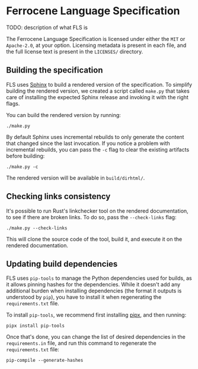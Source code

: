 <!-- SPDX-License-Identifier: MIT OR Apache-2.0 -->
<!-- SPDX-FileCopyrightText: Critical Section GmbH -->

# Ferrocene Language Specification

TODO: description of what FLS is

The Ferrocene Language Specification is licensed under either the `MIT` or
`Apache-2.0`, at your option. Licensing metadata is present in each file, and
the full license text is present in the `LICENSES/` directory.

## Building the specification

FLS uses [Sphinx](https://www.sphinx-doc.org) to build a rendered version of
the specification. To simplify building the rendered version, we created a
script called `make.py` that takes care of installing the expected Sphinx
release and invoking it with the right flags.

You can build the rendered version by running:

```
./make.py
```

By default Sphinx uses incremental rebuilds to only generate the content that
changed since the last invocation. If you notice a problem with incremental
rebuilds, you can pass the `-c` flag to clear the existing artifacts before
building:

```
./make.py -c
```

The rendered version will be available in `build/dirhtml/`.

## Checking links consistency

It's possible to run Rust's linkchecker tool on the rendered documentation, to
see if there are broken links. To do so, pass the `--check-links` flag:

```
./make.py --check-links
```

This will clone the source code of the tool, build it, and execute it on the
rendered documentation.

## Updating build dependencies

FLS uses `pip-tools` to manage the Python dependencies used for builds, as it
allows pinning hashes for the dependencies. While it doesn't add any additional
burden when installing dependencies (the format it outputs is understood by
`pip`), you have to install it when regenerating the `requirements.txt` file.

To install `pip-tools`, we recommend first installing [pipx], and then running:

```
pipx install pip-tools
```

Once that's done, you can change the list of desired dependencies in the
`requirements.in` file, and run this command to regenerate the
`requirements.txt` file:

```
pip-compile --generate-hashes
```

[pipx]: https://pypa.github.io/pipx/
